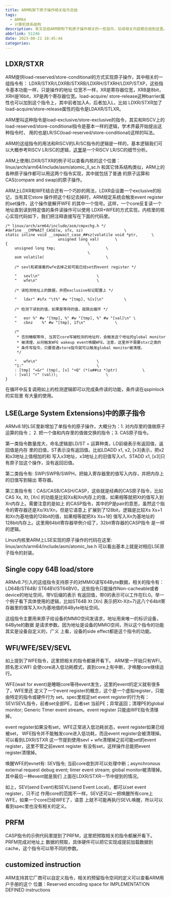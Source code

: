 ```yaml
---
title: ARM构架下原子操作相关指令总结
tags:
  - ARM64
  - 计算机体系结构
description: 本文总结ARM架构下和原子操作相关的一些指令，后续相关内容都总结到这里。 涉及到代码分析时，使用的内核版本是v6.5-rc3。
abbrlink: 51246
date: 2023-08-21 18:45:44
categories:
---
```


LDXR/STXR
----------

ARM提供load-reserved/store-conditional的方式实现原子操作，其中相关的一组指令有：
LDXR/STXR/LDXRB/STXRB/LDXRH/STXRH/LDXP/STXP，这些指令基本功能一样，只是操作的地址
位宽不一样，XR是寄存器位宽，XRB是8bit，XRH是16bit，XP是两个寄存器位宽。load-acquire/
store-release这种barrier属性也可以加到这个指令上，其中前者加入A，后者加入L，比如
LDXR/STXR加了load-acquire/store-release属性的指令是LDAXR/STLXR。

ARM里叫这种指令是load-exclusive/store-exclusive的指令，其实和RISCV上的
load-reserved/store-conditional指令是基本一样的逻辑，学术界最开始提出这种指令时，
用的也是LR/SC(load-reserved/store-conditional)这样的叫法。

ARM的这组指令的用法和RISCV的LR/SC指令的逻辑是一样的，基本逻辑我们可以大概参考RISCV
LR/SC的逻辑，[这里](https://wangzhou.github.io/riscv原子指令分析/)是一个RISCV LR/SC的细节分析。

ARM上使用LDXR/STXR的例子可以查看内核的这个位置：linux/arch/arm64/include/asm/atomic_ll_sc.h
和其它体系结构类似，ARM上的各种原子操作都可以用这两个指令实现，其中就包括了普通
的原子运算和CAS(compare and swap)的原子操作。

ARM上LDXR和WFE结合还有一个巧妙的用法，LDXR会设置一个exclusive的标记，当有其它store
操作把这个标记去掉时，ARM规定系统会触发event register的set操作，这个操作是解开WFE
的其中一个信号。这样，一个core反复读一个地址直到读到特定值的条件读操作可以使用
LDXR+WFE的方式实现，内核里的核心实现代码如下，我们把注释直接写在下面的代码里。
```
/* linux/arch/arm64/include/asm/cmpxchg.h */
#define __CMPWAIT_CASE(w, sfx, sz)					\
static inline void __cmpwait_case_##sz(volatile void *ptr,		\
				       unsigned long val)		\
{									\
	unsigned long tmp;						\
									\
	asm volatile(							\

	/* sevl和紧接着的wfe去掉之前可能已经set的event register */

	"	sevl\n"							\
	"	wfe\n"							\

	/* 读检测地址上的数据，并把exclusive标记配置上 */

	"	ldxr" #sfx "\t%" #w "[tmp], %[v]\n"			\

	/* 检测下读到的值，如果是等待的值，就跳出循环 */

	"	eor	%" #w "[tmp], %" #w "[tmp], %" #w "[val]\n"	\
	"	cbnz	%" #w "[tmp], 1f\n"				\

	/*
	 * 否则睡眠等待, 当其它core写被检测的地址时，会触发这个地址的global monitor
	 * 被清理，从何触发WFE wakeup event唤醒WFE。注意，这里并不需要stxr之类的
	 * 条件写指令，只要普通store指令就可以触发global monitor被清理。
	 */

	"	wfe\n"							\
	"1:"								\
	: [tmp] "=&r" (tmp), [v] "+Q" (*(u##sz *)ptr)			\
	: [val] "r" (val));						\
}
```
在循环中反复调用如上的检测逻辑即可以完成条件读的功能，条件读在qspinlock的实现里
有大量的使用。

LSE(Large System Extensions)中的原子指令
-----------------------------------------

ARMv8.1的LSE里新增加了单指令的原子操作，大概分为：1. 对内存里的值做原子运算的指令；
2. 把一个值和内存里的值做交换的指令；3. CAS原子指令。

第一类指令数量庞大，命名逻辑是LD/ST + 运算种类，LD前缀表示有返回值，返回值是内存
里的旧值，ST表示没有返回值。比如LDADD x1, x2, [x3]表示，把x2和x3地址上值相加的和
写入x3地址，x3地址上的旧值写入x1，STADD x1, [x3]只有原子加这个操作，没有返回旧值。

第二类指令有: SWP/SWPB/SWPH，把输入寄存器里的值写入内存，并把内存上的旧值写到输出
寄存器。

第三类指令有：CAS/CASB/CASH/CASP，这些就是经典的CAS原子指令，比如CAS Xs, Xt, [Xn]
的功能是比较Xs和Xn内存上的值，如果相等就把Xt的值写入到Xn内存上。需要注意的是如上
的CASP指令，其中的P是pair的意思，虽然这个指令的寄存器还是Xs/Xt/Xn，但是它语意上
扩展到了128bit，逻辑是比较Xs Xs+1和Xn为基地值的128bit的值，如果相等就把Xs Xs+1的
值写入Xn为基地址的128bit内存上。这里用64bit寄存器举例介绍了，32bit寄存器的CASP指令
是一样的逻辑。

Linux内核里ARM上LSE实现的原子操作的代码在这里: linux/arch/arm64/include/asm/atomic_lse.h
可以看出基本上就是对相应LSE原子指令的封装。

Single copy 64B load/store
---------------------------

ARMv8.7引入的这组指令支持原子的对MMIO读写64Byte数据，相关的指令有：LD64B/ST64B/
ST64BV/ST64BV0，这些指令只能操作Non-cacheable或者device的地址空间，带V后缀的表示
有返回值，带0的表示可以工作在EL0。举一个例子看下具体使用的逻辑，比如ST64B Xt [Xn]
表示把Xt-X(t+7)这八个64bit寄存器里的值写入Xn为基地值的64Byte地址空间。

这组指令主要用来原子给设备的MMIO空间发请求，地址用来唯一的标识设备，64Byte的数据
是请求参数。因为地址是设备的MMIO空间，所以这个指令的功能其实是设备自定义的，广义
上看，设备的side effect都是这个指令的功能。

WFI/WFE/SEV/SEVL
-----------------

如上提到了WFE指令，这里把相关的指令都展开看下。 ARM里一开始只有WFI，顾名思义WFI
会使core进入低功耗模式，直到core上有中断，才唤醒core继续运行。

WFE(wait for event)是睡眠core等待event发生，这里的event的定义就有很多了，WFE里还
定义了一个event register的概念，这个是一个虚拟register，只能由特定的指令或硬件行为
set。spec里规定set event register的行为有：SEV/SEVL指令，前者set全部PE，后者set
当前PE；异常返回；清理PE的global monitor; Generic Timer event stream。event register
只能由WFE指令清理掉。

event register如果没有set，WFE正常进入低功耗状态，event register如果已经被set，
WFE指令并不能触发core进入低功耗，而且event register会被清理掉。可以看到LDXR/STXR
这一节提到使用sevl + wfe清理掉之前可能set的event register，这里不管之前event register
有没有set，这样操作总能把event register清理掉。

唤醒WFE的evnet有: SEV指令; 当前core收到并可以处理中断；asynchronous external request
debug event; timer event stream; global monitor被清理掉。其中最后一种event就是我们
上面在LDXR/STXR一节中提到的情况。

如上，SEV(send Event)和SEVL(send Event Local)，都可以set event register，只不过
作用core的范围不一样。SEV还可以一把唤醒所有core上WFE，如果一个core已经WFE了，语意
上就不可能再执行SEVL唤醒，所以可以看到spec里也没有相关的定义。

PRFM
-----

CASP指令的示例代码里提到了PRFM，这里把预取相关的指令都展开看下。PRFM完成对地址上
数据的预取，具体硬件可以把它实现成提前加载数据到cache，这个指令可以带不同的参数。

customized instruction
-----------------------

ARM支持其它厂商可以自定义指令，相关的预留指令空间的定义可以查看ARM用户手册的这个
位置：Reserved encoding space for IMPLEMENTATION DEFINED instructions
